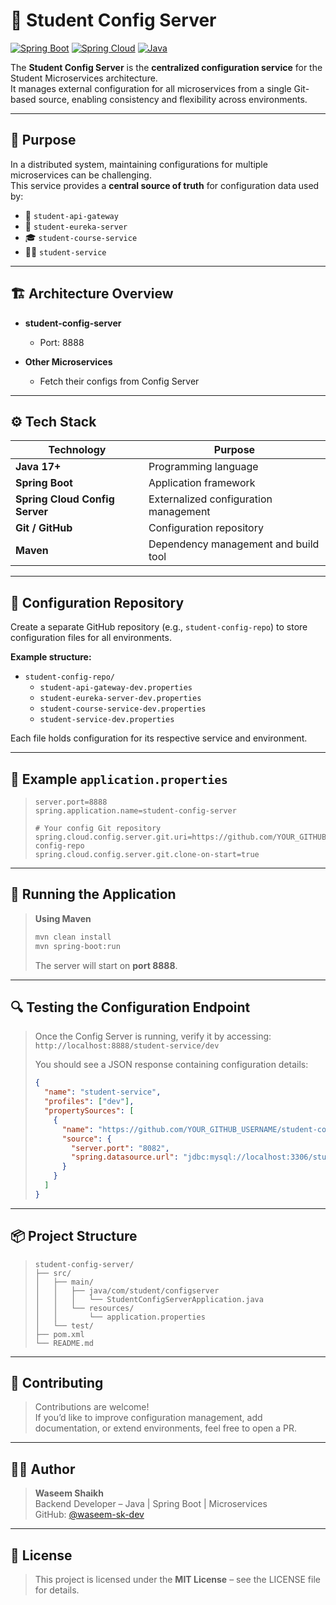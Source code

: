 # 🧩 Student Config Server

[![Spring Boot](https://img.shields.io/badge/Spring%20Boot-3.x-brightgreen)](https://spring.io/projects/spring-boot)
[![Spring Cloud](https://img.shields.io/badge/Spring%20Cloud-2023.x-blue)](https://spring.io/projects/spring-cloud)
[![Java](https://img.shields.io/badge/Java-17%2B-orange)](https://openjdk.org/)

The **Student Config Server** is the **centralized configuration service** for the Student Microservices architecture.  
It manages external configuration for all microservices from a single Git-based source, enabling consistency and flexibility across environments.

---

## 🧠 Purpose

In a distributed system, maintaining configurations for multiple microservices can be challenging.  
This service provides a **central source of truth** for configuration data used by:

- 🏦 `student-api-gateway`  
- 🧭 `student-eureka-server`  
- 🎓 `student-course-service`  
- 👨‍🎓 `student-service`

---

## 🏗️ Architecture Overview

- **student-config-server**  
  - Port: 8888

- **Other Microservices**  
  - Fetch their configs from Config Server



---

## ⚙️ Tech Stack

| Technology | Purpose |
|-------------|----------|
| **Java 17+** | Programming language |
| **Spring Boot** | Application framework |
| **Spring Cloud Config Server** | Externalized configuration management |
| **Git / GitHub** | Configuration repository |
| **Maven** | Dependency management and build tool |

---

## 🧩 Configuration Repository

Create a separate GitHub repository (e.g., `student-config-repo`) to store configuration files for all environments.

**Example structure:**

- `student-config-repo/`
  - `student-api-gateway-dev.properties`
  - `student-eureka-server-dev.properties`
  - `student-course-service-dev.properties`
  - `student-service-dev.properties`



Each file holds configuration for its respective service and environment.

---

## 🧠 Example `application.properties`

> ```properties
> server.port=8888
> spring.application.name=student-config-server
>
> # Your config Git repository
> spring.cloud.config.server.git.uri=https://github.com/YOUR_GITHUB_USERNAME/student-config-repo
> spring.cloud.config.server.git.clone-on-start=true
> ```

---

## 🚀 Running the Application

> **Using Maven**
> ```bash
> mvn clean install
> mvn spring-boot:run
> ```
> The server will start on **port 8888**.

---

## 🔍 Testing the Configuration Endpoint

> Once the Config Server is running, verify it by accessing:  
> `http://localhost:8888/student-service/dev`
>
> You should see a JSON response containing configuration details:
>
> ```json
> {
>   "name": "student-service",
>   "profiles": ["dev"],
>   "propertySources": [
>     {
>       "name": "https://github.com/YOUR_GITHUB_USERNAME/student-config-repo/student-service-dev.properties",
>       "source": {
>         "server.port": "8082",
>         "spring.datasource.url": "jdbc:mysql://localhost:3306/student_db"
>       }
>     }
>   ]
> }
> ```

---

## 📦 Project Structure

> ```
> student-config-server/
> ├── src/
> │   ├── main/
> │   │   ├── java/com/student/configserver
> │   │   │   └── StudentConfigServerApplication.java
> │   │   └── resources/
> │   │       └── application.properties
> │   └── test/
> ├── pom.xml
> └── README.md
> ```

---

## 🤝 Contributing

> Contributions are welcome!  
> If you’d like to improve configuration management, add documentation, or extend environments, feel free to open a PR.

---

## 👨‍💻 Author

> **Waseem Shaikh**  
> Backend Developer – Java | Spring Boot | Microservices  
> GitHub: [@waseem-sk-dev](https://github.com/waseem-sk-dev)

---

## 🪪 License

> This project is licensed under the **MIT License** – see the LICENSE file for details.
